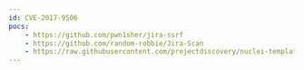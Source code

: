 ```yaml
---
id: CVE-2017-9506
pocs:
    - https://github.com/pwn1sher/jira-ssrf
    - https://github.com/random-robbie/Jira-Scan
    - https://raw.githubusercontent.com/projectdiscovery/nuclei-templates/master/cves/CVE-2017-9506.yaml
---
```

